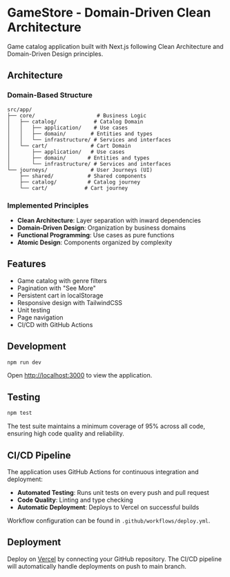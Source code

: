 # GameStore - Domain-Driven Clean Architecture

Game catalog application built with Next.js following Clean Architecture and Domain-Driven Design principles.

## Architecture

### Domain-Based Structure

```
src/app/
├── core/                    # Business Logic
│   ├── catalog/            # Catalog Domain
│   │   ├── application/    # Use cases
│   │   ├── domain/        # Entities and types
│   │   └── infrastructure/ # Services and interfaces
│   └── cart/              # Cart Domain
│       ├── application/   # Use cases
│       ├── domain/       # Entities and types
│       └── infrastructure/ # Services and interfaces
└── journeys/              # User Journeys (UI)
    ├── shared/           # Shared components
    ├── catalog/          # Catalog journey
    └── cart/            # Cart journey
```

### Implemented Principles

- **Clean Architecture**: Layer separation with inward dependencies
- **Domain-Driven Design**: Organization by business domains
- **Functional Programming**: Use cases as pure functions
- **Atomic Design**: Components organized by complexity

## Features

- Game catalog with genre filters
- Pagination with "See More"
- Persistent cart in localStorage
- Responsive design with TailwindCSS
- Unit testing
- Page navigation
- CI/CD with GitHub Actions

## Development

```bash
npm run dev
```

Open [http://localhost:3000](http://localhost:3000) to view the application.

## Testing

```bash
npm test
```

The test suite maintains a minimum coverage of 95% across all code, ensuring high code quality and reliability.

## CI/CD Pipeline

The application uses GitHub Actions for continuous integration and deployment:

- **Automated Testing**: Runs unit tests on every push and pull request
- **Code Quality**: Linting and type checking
- **Automatic Deployment**: Deploys to Vercel on successful builds

Workflow configuration can be found in `.github/workflows/deploy.yml`.

## Deployment

Deploy on [Vercel](https://vercel.com/new) by connecting your GitHub repository. The CI/CD pipeline will automatically handle deployments on push to main branch.
